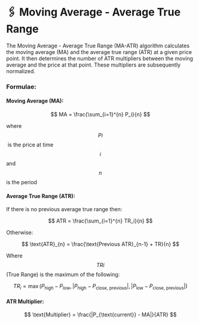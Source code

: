 # 🖇️ Moving Average - Average True Range

The Moving Average - Average True Range (MA-ATR) algorithm calculates the moving average (MA) and the average true range (ATR) at a given price point. It then determines the number of ATR multipliers between the moving average and the price at that point. These multipliers are subsequently normalized.

### Formulae:

#### Moving Average (MA):

$$
MA = \frac{\sum_{i=1}^{n} P_i}{n}
$$

where $$Pi$$​ is the price at time $$i$$ and $$n$$ is the period

#### Average True Range (ATR):

If there is no previous average true range then:

$$
ATR = \frac{\sum_{i=1}^{n} TR_i}{n}
$$

Otherwise:

$$
\text{ATR}_{n} = \frac{\text{Previous ATR}_{n-1} + TR}{n}
$$

Where $$TRi$$ (True Range) is the maximum of the following:

$$
TR_i = \max(P_{\text{high}} - P_{\text{low}}, |P_{\text{high}} - P_{\text{close, previous}}|, |P_{\text{low}} - P_{\text{close, previous}}|)
$$



#### ATR Multiplier:

$$
\text{Multiplier} = \frac{|P_{\text{current}} - MA|}{ATR}
$$



